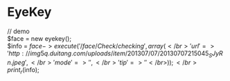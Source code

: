 # EyeKey
// demo</br>
$face = new eyekey();</br>
$info = $face->execute('/face/Check/checking',array(</br>
    'url'=>'http://img5q.duitang.com/uploads/item/201307/07/20130707215045_SJyRn.jpeg',</br>
    'mode'=>'',</br>
    'tip'=>''</br>
    ));</br>
print_r($info);
